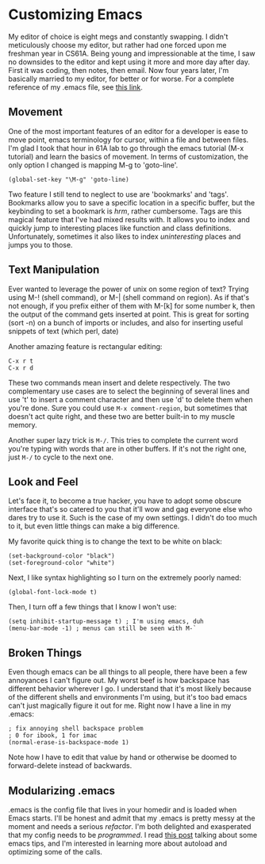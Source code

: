 # Customizing Emacs

My editor of choice is eight megs and constantly swapping.  I didn't
meticulously choose my editor, but rather had one forced upon me
freshman year in CS61A.  Being young and impressionable at the time, I
saw no downsides to the editor and kept using it more and more day
after day.  First it was coding, then notes, then email.  Now four
years later, I'm basically married to my editor, for better or for
worse.  For a complete reference of my .emacs file, see [this
link](https://github.com/jch/dotfiles).

## Movement ##

One of the most important features of an editor for a developer is
ease to move point, emacs terminology for cursor, within a file and
between files.  I'm glad I took that hour in 61A lab to go through the
emacs tutorial (M-x tutorial) and learn the basics of movement.  In
terms of customization, the only option I changed is mapping M-g  to
'goto-line'.

    (global-set-key "\M-g" 'goto-line)

Two feature I still tend to neglect to use are 'bookmarks' and 'tags'.
Bookmarks allow you to save a specific location in a specific buffer,
but the keybinding to set a bookmark is *hrm*, rather cumbersome.
Tags are this magical feature that I've had mixed results with.  It
allows you to index and quickly jump to interesting places like
function and class definitions.  Unfortunately, sometimes it also
likes to index *uninteresting* places and jumps you to those.

## Text Manipulation ##

Ever wanted to leverage the power of unix on some region of text?
Trying using M-! (shell command), or M-| (shell command on region).
As if that's not enough, if you prefix either of them with M-[k] for
some number k, then the output of the command gets inserted at point.
This is great for sorting (sort -n) on a bunch of imports or includes,
and also for inserting useful snippets of text (which perl, date)

Another amazing feature is rectangular editing:

    C-x r t
    C-x r d

These two commands mean insert and delete respectively.  The two
complementary use cases are to select the beginning of several lines
and use 't' to insert a comment character and then use 'd' to delete
them when you're done.  Sure you could use `M-x comment-region`, but
sometimes that doesn't act quite right, and these two are better
built-in to my muscle memory.

Another super lazy trick is `M-/`.  This tries to complete the current
word you're typing with words that are in other buffers.  If it's not
the right one, just `M-/` to cycle to the next one.

## Look and Feel ##

Let's face it, to become a true hacker, you have to adopt some obscure
interface that's so catered to you that it'll wow and gag everyone
else who dares try to use it.  Such is the case of my own settings.  I
didn't do too much to it, but even little things can make a big
difference.

My favorite quick thing is to change the text to be white on black:

    (set-background-color "black")
    (set-foreground-color "white")

Next, I like syntax highlighting so I turn on the extremely poorly
named:

    (global-font-lock-mode t)

Then, I turn off a few things that I know I won't use:

    (setq inhibit-startup-message t) ; I'm using emacs, duh
    (menu-bar-mode -1) ; menus can still be seen with M-`

## Broken Things ##

Even though emacs can be all things to all people, there have been a
few annoyances I can't figure out.  My worst beef is how backspace has
different behavior wherever I go.  I understand that it's most likely
because of the different shells and environments I'm using, but it's
too bad emacs can't just magically figure it out for me.  Right now I
have a line in my .emacs:

    ; fix annoying shell backspace problem
    ; 0 for ibook, 1 for imac
    (normal-erase-is-backspace-mode 1)

Note how I have to edit that value by hand or otherwise be doomed to
forward-delete instead of backwards.

## Modularizing .emacs ##

.emacs is the config file that lives in your homedir and is loaded
when Emacs starts.  I'll be honest and admit that my .emacs is pretty
messy at the moment and needs a serious *refactor*.  I'm both
delighted and exasperated that my config needs to be *programmed*.  I
read [this
post](http://a-nickels-worth.blogspot.com/2007/11/effective-emacs.html)
talking about some emacs tips, and I'm interested in learning more
about autoload and optimizing some of the calls.
